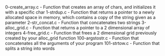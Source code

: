 0-create_array.c - Function that creates an array of chars, and initializes it with a specific char
1-strdup.c - Function that returns a pointer to a newly allocated space in memory, which contains a copy of the string given as a parameter
2-str_concat.c - Function that concatenates two strings
3-alloc_grid.c - Function that returns a pointer to a 2 dimensional array of integers
4-free_grid.c - Function that frees a 2 dimensional grid previously created by your alloc_grid function
100-argstostr.c - Function that concatenates all the arguments of your program
101-strtow.c - Function that splits a string into words
